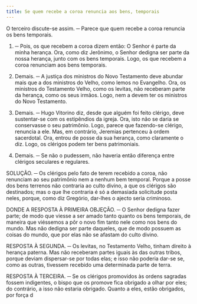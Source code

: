 ```yaml
---
title: Se quem recebe a coroa renuncia aos bens, temporais
---
```


O terceiro discute-se assim. ─ Parece que quem recebe a coroa renuncia os bens temporais.  

1. ─ Pois, os que recebem a coroa dizem então: O Senhor é parte da minha herança. Ora, como diz Jerônimo, o Senhor dedigna ser parte da nossa herança, junto com os bens temporais. Logo, os que recebem a coroa renunciam aos bens temporais. 

2. Demais. ─ A justiça dos ministros do Novo Testamento deve abundar mais que a dos ministros do Velho, como lemos no Evangelho. Ora, os ministros do Testamento Velho, como os levitas, não receberam parte da herança, como os seus irmãos. Logo, nem a devem ter os ministros do Novo Testamento.  

3. Demais. ─ Hugo Vitorino diz, desde que alguém foi feito clérigo, deve sustentar-se com os estipêndios da igreja. Ora, isto não se daria se conservasse o seu patrimônio. Logo, parece que fazendo-se clérigo, renuncia a ele.  Mas, em contrário, Jeremias pertenceu à ordem sacerdotal. Ora, entrou de posse da sua herança, como claramente o diz. Logo, os clérigos podem ter bens patrimoniais.  

2. Demais. ─ Se não o pudessem, não haveria então diferença entre clérigos seculares e regulares.  

SOLUÇÃO. ─ Os clérigos pelo fato de terem recebido a coroa, não renunciam ao seu patrimônio nem a nenhum bem temporal. Porque a posse dos bens terrenos não contraria ao culto divino, a que os clérigos são destinados; mas o que lhe contraria é só a demasiada solicitude posta neles, porque, como diz Gregório, dar-lhes o ajecto seria criminoso.  

DONDE A RESPOSTA À PRIMEIRA OBJEÇÃO. ─ O Senhor dedigna fazer parte; de modo que viesse a ser amado tanto quanto os bens temporais, de maneira que viéssemos a pôr o novo fim tanto nele como nos bens do mundo. Mas não dedigna ser parte daqueles, que de modo possuem as coisas do mundo, que por elas não se afastam do culto divino.  

RESPOSTA À SEGUNDA. ─ Os levitas, no Testamento Velho, tinham direito à herança paterna. Mas não receberam partes iguais às das outras tribos, porque deviam dispersar-se por todas elas; e isso não poderia dar-se se, como as outras, tivessem recebido uma determinada parte de terra.  

RESPOSTA À TERCEIRA. ─ Se os clérigos promovidos às ordens sagradas fossem indigentes, o bispo que os promove fica obrigado a olhar por eles; do contrário, a isso não estaria obrigado. Quanto a eles, estão obrigados, por força d